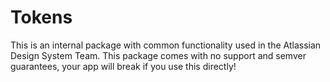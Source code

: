 # Tokens

This is an internal package with common functionality used in the Atlassian Design System Team.
This package comes with no support and semver guarantees,
your app will break if you use this directly!
